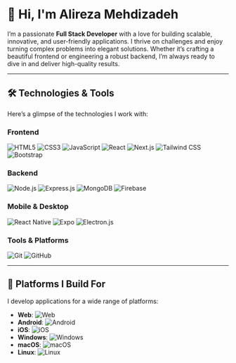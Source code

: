 # 👋 Hi, I'm Alireza Mehdizadeh

I’m a passionate **Full Stack Developer** with a love for building scalable, innovative, and user-friendly applications. I thrive on challenges and enjoy turning complex problems into elegant solutions. Whether it’s crafting a beautiful frontend or engineering a robust backend, I’m always ready to dive in and deliver high-quality results.  

---

## 🛠️ **Technologies & Tools**  

Here’s a glimpse of the technologies I work with:  

### **Frontend**  
![HTML5](https://img.shields.io/badge/HTML5-E34F26?style=for-the-badge&logo=html5&logoColor=white)
![CSS3](https://img.shields.io/badge/CSS3-1572B6?style=for-the-badge&logo=css3&logoColor=white)
![JavaScript](https://img.shields.io/badge/JavaScript-F7DF1E?style=for-the-badge&logo=javascript&logoColor=black)
![React](https://img.shields.io/badge/React-61DAFB?style=for-the-badge&logo=react&logoColor=black)
![Next.js](https://img.shields.io/badge/Next.js-000000?style=for-the-badge&logo=next.js&logoColor=white)
![Tailwind CSS](https://img.shields.io/badge/Tailwind_CSS-06B6D4?style=for-the-badge&logo=tailwind-css&logoColor=white)
![Bootstrap](https://img.shields.io/badge/Bootstrap-7952B3?style=for-the-badge&logo=bootstrap&logoColor=white)

### **Backend**  
![Node.js](https://img.shields.io/badge/Node.js-339933?style=for-the-badge&logo=node.js&logoColor=white)
![Express.js](https://img.shields.io/badge/Express.js-000000?style=for-the-badge&logo=express&logoColor=white)
![MongoDB](https://img.shields.io/badge/MongoDB-47A248?style=for-the-badge&logo=mongodb&logoColor=white)
![Firebase](https://img.shields.io/badge/Firebase-FFCA28?style=for-the-badge&logo=firebase&logoColor=black)

### **Mobile & Desktop**  
![React Native](https://img.shields.io/badge/React_Native-61DAFB?style=for-the-badge&logo=react&logoColor=black)
![Expo](https://img.shields.io/badge/Expo-000020?style=for-the-badge&logo=expo&logoColor=white)
![Electron.js](https://img.shields.io/badge/Electron.js-47848F?style=for-the-badge&logo=electron&logoColor=white)

### **Tools & Platforms**  
![Git](https://img.shields.io/badge/Git-F05032?style=for-the-badge&logo=git&logoColor=white)
![GitHub](https://img.shields.io/badge/GitHub-181717?style=for-the-badge&logo=github&logoColor=white)

---

## 🚀 **Platforms I Build For**  

I develop applications for a wide range of platforms:  

- **Web**: ![Web](https://img.shields.io/badge/Web-000000?style=flat-square&logo=google-chrome&logoColor=white)  
- **Android**: ![Android](https://img.shields.io/badge/Android-3DDC84?style=flat-square&logo=android&logoColor=white)  
- **iOS**: ![iOS](https://img.shields.io/badge/iOS-000000?style=flat-square&logo=apple&logoColor=white)  
- **Windows**: ![Windows](https://img.shields.io/badge/Windows-0078D6?style=flat-square&logo=windows&logoColor=white)  
- **macOS**: ![macOS](https://img.shields.io/badge/macOS-000000?style=flat-square&logo=apple&logoColor=white)  
- **Linux**: ![Linux](https://img.shields.io/badge/Linux-FCC624?style=flat-square&logo=linux&logoColor=black)  
